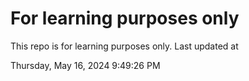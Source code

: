 # For learning purposes only
This repo is for learning purposes only.
Last updated at

Thursday, May 16, 2024 9:49:26 PM

